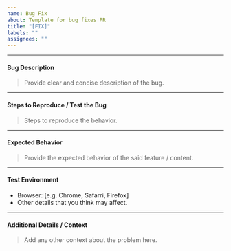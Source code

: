 ```yaml
---
name: Bug Fix
about: Template for bug fixes PR
title: "[FIX]"
labels: ""
assignees: ""
---
```


---

#### Bug Description

> Provide clear and concise description of the bug.

---

#### Steps to Reproduce / Test the Bug

> Steps to reproduce the behavior.

---

#### Expected Behavior

> Provide the expected behavior of the said feature / content.

---

#### Test Environment

- Browser: [e.g. Chrome, Safarri, Firefox]
- Other details that you think may affect.

---

#### Additional Details / Context

> Add any other context about the problem here.
